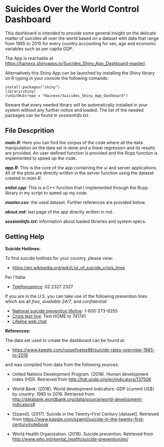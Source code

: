 # Suicides Over the World Control Dashboard 
This dashboard is intended to provide some general insight on the delicate matter of suicides all over the world based on a dataset with data that range from 1985 to 2015 for every country accounting for sex, age and economic variables such as per capita GDP.

The App is reachable at https://hainexx.shinyapps.io/Suicides_Shiny_App_Dashboard-master/.

Alternatively this Shiny App can be launched by installing the Shiny library on R typing in your console the following comands: 

`install.packages("shiny")`\
`library(shiny)` \
`runGitHub(repo = "Hainexx/Suicides_Shiny_App_Dashboard")`

Beware that every needed library will be automatically installed in your system without any further notice and loaded. The list of the needed packages can be found in *sessionInfo.txt*.


## File Descprition
***main.R***: 
Here you can find the corpus of the code where all the data manipulation on the data set is done and a linear regression and its results are provided. An user-defined function is provided and the Rcpp function is implemented to speed up the code.

***app.R***: 
This is the core of the app containing the ui and server applications. All of the plots are directly written in the server function using the dataset created in *main.R*. 

***enlist.cpp***:
This is a C++ function that I implemented through the Rcpp library in my script to speed up my code.

***master.csv***:
the used dataset. Further references are provided below.

***about.md***: last page of the app directly written in md. 

***sessionInfo.txt***: information about loaded libraries and system specs.


## Getting Help

**Suicide Hotlines:**

To find suicide hotlines for your country, please view:

* https://en.wikipedia.org/wiki/List_of_suicide_crisis_lines 

Per l'Italia:
* [Telefonoamico](https://www.telefonoamico.it/prevenzione-suicidio/): 02 2327 2327 

If you are in the U.S. you can take use of the following prevention lines which are all *free*, *available 24/7*, and *confidential*:

* [National suicide prevention lifeline](https://suicidepreventionlifeline.org): 1-800-273-8255
* [Crisis text line](https://www.crisistextline.org): Text HOME to 741741
* [Lifeline web chat](https://suicidepreventionlifeline.org/chat/)



**References:**  

The data set used to create the dashboard can be found at:   

* https://www.kaggle.com/russellyates88/suicide-rates-overview-1985-to-2016 

and was compiled from data from the following sources: 

* United Nations Development Program. (2018). Human development index (HDI). Retrieved from http://hdr.undp.org/en/indicators/137506

* World Bank. (2018). World development indicators: GDP (current US$) by country: 1985 to 2016. Retrieved from http://databank.worldbank.org/data/source/world-development-indicators#

* [Szamil]. (2017). Suicide in the Twenty-First Century [dataset]. Retrieved from https://www.kaggle.com/szamil/suicide-in-the-twenty-first-century/notebook

* World Health Organization. (2018). Suicide prevention. Retrieved from http://www.who.int/mental_health/suicide-prevention/en/
